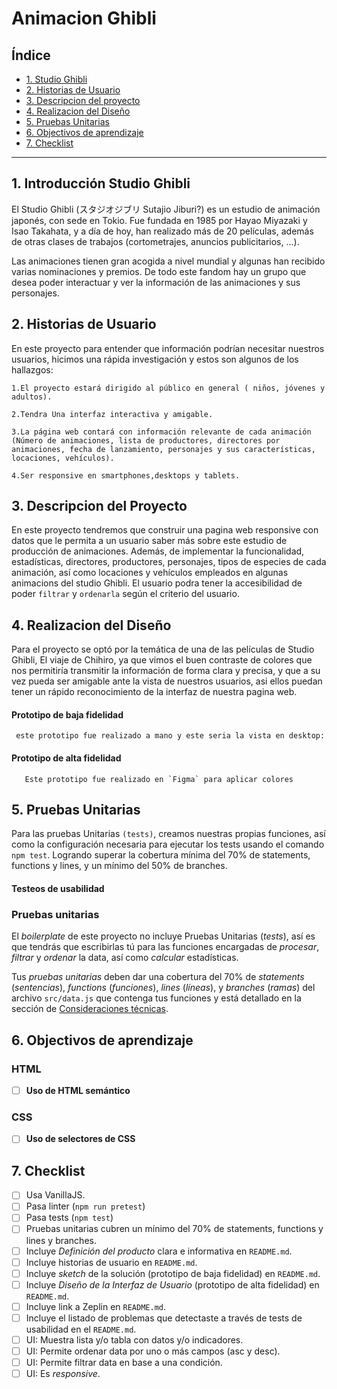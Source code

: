 # Animacion Ghibli

## Índice

- [1. Studio Ghibli](#1-introducción-studio-ghibli)
- [2. Historias de Usuario](#2-historias-de-usuario)
- [3. Descripcion del proyecto](#3-descripcion-del-proyecto)
- [4. Realizacion del Diseño](#4-realizacion-del-diseño)
- [5. Pruebas Unitarias](#5-pruebas-unitarias)
- [6. Objectivos de aprendizaje](#6-objectivos-de-aprendizaje)
- [7. Checklist](#7-checklist)

---

## 1. Introducción Studio Ghibli

El Studio Ghibli (スタジオジブリ Sutajio Jiburi?) es un estudio de animación japonés, con sede en Tokio. Fue fundada en 1985 por Hayao Miyazaki y Isao Takahata, y a día de hoy, han realizado más de 20 películas, además de otras clases de trabajos (cortometrajes, anuncios publicitarios, ...).

Las animaciones tienen gran acogida a nivel mundial y algunas han recibido varias nominaciones y premios. De todo este fandom hay un grupo que desea poder interactuar y ver la información de las animaciones y sus personajes.

## 2. Historias de Usuario

En este proyecto para entender que información podrían necesitar nuestros usuarios, hicimos una rápida investigación y estos son algunos de los hallazgos:

    1.El proyecto estará dirigido al público en general ( niños, jóvenes y adultos).

    2.Tendra Una interfaz interactiva y amigable.

    3.La página web contará con información relevante de cada animación (Número de animaciones, lista de productores, directores por animaciones, fecha de lanzamiento, personajes y sus características, locaciones, vehículos).

    4.Ser responsive en smartphones,desktops y tablets.

## 3. Descripcion del Proyecto

En este proyecto tendremos que construir una pagina web responsive con datos que le permita a un usuario saber más sobre este estudio de producción de animaciones. Además, de implementar la funcionalidad, estadísticas, directores, productores, personajes, tipos de especies de cada animación, así como locaciones y vehículos empleados en algunas animacions del studio Ghibli. El usuario podra tener la accesibilidad de poder `filtrar` y `ordenarla` según el criterio del usuario.

## 4. Realizacion del Diseño

Para el proyecto se optó por la temática de una de las películas de Studio Ghibli, El viaje de Chihiro, ya que vimos el buen contraste de colores que nos permitiría transmitir la información de forma clara y precisa, y que a su vez pueda ser amigable ante la vista de nuestros usuarios, asi ellos puedan tener un rápido reconocimiento de la interfaz de nuestra pagina web.

#### Prototipo de baja fidelidad

     este prototipo fue realizado a mano y este seria la vista en desktop:

#### Prototipo de alta fidelidad

       Este prototipo fue realizado en `Figma` para aplicar colores

## 5. Pruebas Unitarias

Para las pruebas Unitarias `(tests)`, creamos nuestras propias funciones, así como la configuración necesaria para ejecutar los tests usando el comando `npm test`. Logrando superar la cobertura mínima del 70% de statements, functions y lines, y un mínimo del 50% de branches.

#### Testeos de usabilidad

### Pruebas unitarias

El _boilerplate_ de este proyecto no incluye Pruebas Unitarias (_tests_), así es
que tendrás que escribirlas tú para las funciones encargadas de _procesar_,
_filtrar_ y _ordenar_ la data, así como _calcular_ estadísticas.

Tus _pruebas unitarias_ deben dar una cobertura del 70% de _statements_
(_sentencias_), _functions_ (_funciones_), _lines_ (_líneas_), y _branches_
(_ramas_) del archivo `src/data.js` que contenga tus funciones y está detallado
en la sección de [Consideraciones técnicas](#srcdatajs).

## 6. Objectivos de aprendizaje

### HTML

- [ ] **Uso de HTML semántico**

### CSS

- [ ] **Uso de selectores de CSS**

## 7. Checklist

- [ ] Usa VanillaJS.
- [ ] Pasa linter (`npm run pretest`)
- [ ] Pasa tests (`npm test`)
- [ ] Pruebas unitarias cubren un mínimo del 70% de statements, functions y
      lines y branches.
- [ ] Incluye _Definición del producto_ clara e informativa en `README.md`.
- [ ] Incluye historias de usuario en `README.md`.
- [ ] Incluye _sketch_ de la solución (prototipo de baja fidelidad) en
      `README.md`.
- [ ] Incluye _Diseño de la Interfaz de Usuario_ (prototipo de alta fidelidad)
      en `README.md`.
- [ ] Incluye link a Zeplin en `README.md`.
- [ ] Incluye el listado de problemas que detectaste a través de tests de
      usabilidad en el `README.md`.
- [ ] UI: Muestra lista y/o tabla con datos y/o indicadores.
- [ ] UI: Permite ordenar data por uno o más campos (asc y desc).
- [ ] UI: Permite filtrar data en base a una condición.
- [ ] UI: Es _responsive_.

